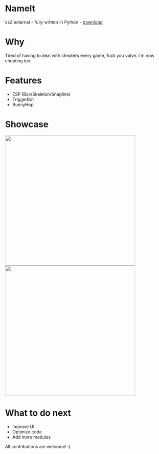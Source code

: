 # NameIt
cs2 external - fully written in Python - [download](https://github.com/g0ldyy/NameIt/releases)

# Why
Tired of having to deal with cheaters every game, fuck you valve. I'm now cheating too.

# Features
- ESP (Box/Skeleton/Snapline)
- TriggerBot
- BunnyHop

# Showcase
<img src="https://i.imgur.com/yGyQkvo.png" width="425"/> <img src="https://i.imgur.com/QyPZCFy.png" width="425"/> 

# What to do next
- Improve UI
- Optimize code
- Add more modules

All contributions are welcome! :)

